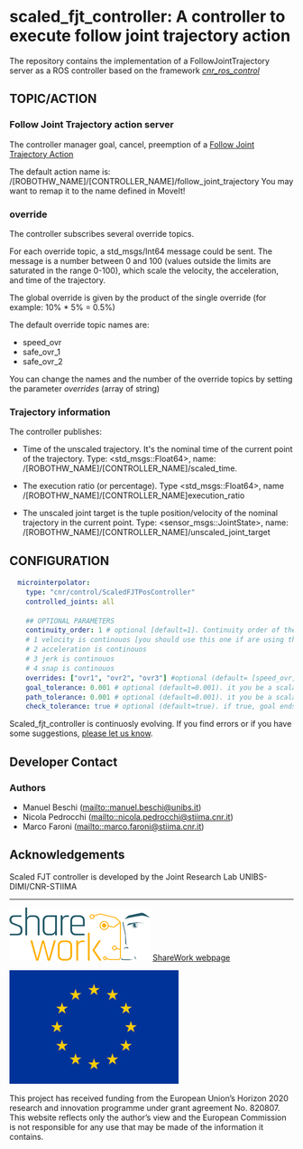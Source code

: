# scaled_fjt_controller: A controller to execute follow joint trajectory action

The repository contains the implementation of a FollowJointTrajectory server as a ROS controller based on the framework [_cnr_ros_control_](https://github.com/CNR-STIIMA-IRAS/cnr_ros_control)

## TOPIC/ACTION

### Follow Joint Trajectory action server
The controller manager goal, cancel, preemption of a [Follow Joint Trajectory Action](http://docs.ros.org/en/api/control_msgs/html/action/FollowJointTrajectory.html)

The default action name is: /[ROBOTHW_NAME]/[CONTROLLER_NAME]/follow_joint_trajectory
You may want to remap it to the name defined in MoveIt!

### override
The controller subscribes several override topics.

For each override topic, a std_msgs/Int64 message could be sent. The message is a number between 0 and 100 (values outside the limits are saturated in the range 0-100), which scale the velocity, the acceleration, and time of the trajectory.

The global override is given by the product of the single override (for example: 10% * 5% = 0.5%)

The default override topic names are:

- speed_ovr
- safe_ovr_1
- safe_ovr_2

You can change the names and the number of the override topics by setting the parameter _overrides_ (array of string)

### Trajectory information
The controller publishes:

- Time of the unscaled trajectory. It's the nominal time of the current point of the trajectory. Type: <std_msgs::Float64>, name: /[ROBOTHW_NAME]/[CONTROLLER_NAME]/scaled_time.

- The execution ratio (or percentage). Type <std_msgs::Float64>, name /[ROBOTHW_NAME]/[CONTROLLER_NAME]execution_ratio

- The unscaled joint target is the tuple position/velocity of the nominal trajectory in the current point. Type: <sensor_msgs::JointState>, name: /[ROBOTHW_NAME]/[CONTROLLER_NAME]/unscaled_joint_target


## CONFIGURATION
``` yaml
  microinterpolator:
    type: "cnr/control/ScaledFJTPosController"
    controlled_joints: all

    ## OPTIONAL PARAMETERS
    continuity_order: 1 # optional [default=1]. Continuity order of the trajectory.
    # 1 velocity is continouos [you should use this one if are using the default_planner_request_adapters/AddTimeParameterization in moveit_config]
    # 2 acceleration is continouos
    # 3 jerk is continouos
    # 4 snap is continouos
    overrides: ["ovr1", "ovr2", "ovr3"] #optional (default= [speed_ovr,safe_ovr_1,safe_ovr2])
    goal_tolerance: 0.001 # optional (default=0.001). it you be a scalar or any array with a value for each joint
    path_tolerance: 0.001 # optional (default=0.001). it you be a scalar or any array with a value for each joint
    check_tolerance: true # optional (default=true). if true, goal ends when the joint states and targets are in tolerance. Use false if there is a compliant controller in the loop.
```

Scaled_fjt_controller is continuosly evolving. If you find errors or if you have some suggestions, [please let us know](https://github.com/JRL-CARI-CNR-UNIBS/online_replanner/issues).

## Developer Contact
### **Authors**
- Manuel Beschi (<mailto::manuel.beschi@unibs.it>)
- Nicola Pedrocchi (<mailto::nicola.pedrocchi@stiima.cnr.it>)
- Marco Faroni (<mailto::marco.faroni@stiima.cnr.it>)

## Acknowledgements
Scaled FJT controller is developed by the Joint Research Lab  UNIBS-DIMI/CNR-STIIMA

***

![EC-H2020](Documentation/Sharework.png) [ShareWork webpage](https://sharework-project.eu/)

![EC-H2020](Documentation/flag_yellow.jpg)

This project has received funding from the European Union’s Horizon 2020 research and innovation programme under grant agreement No. 820807.
This website reflects only the author’s view and the European Commission is not responsible for any use that may be made of the information it contains.
